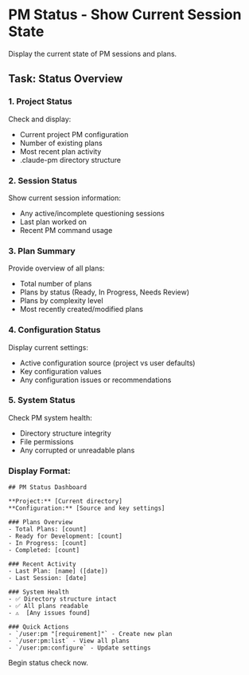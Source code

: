 # PM Status - Show Current Session State

Display the current state of PM sessions and plans.

## Task: Status Overview

### 1. Project Status
Check and display:
- Current project PM configuration
- Number of existing plans
- Most recent plan activity
- .claude-pm directory structure

### 2. Session Status
Show current session information:
- Any active/incomplete questioning sessions
- Last plan worked on
- Recent PM command usage

### 3. Plan Summary
Provide overview of all plans:
- Total number of plans
- Plans by status (Ready, In Progress, Needs Review)
- Plans by complexity level
- Most recently created/modified plans

### 4. Configuration Status
Display current settings:
- Active configuration source (project vs user defaults)
- Key configuration values
- Any configuration issues or recommendations

### 5. System Status
Check PM system health:
- Directory structure integrity
- File permissions
- Any corrupted or unreadable plans

### Display Format:
```
## PM Status Dashboard

**Project:** [Current directory]
**Configuration:** [Source and key settings]

### Plans Overview
- Total Plans: [count]
- Ready for Development: [count]
- In Progress: [count]
- Completed: [count]

### Recent Activity
- Last Plan: [name] ([date])
- Last Session: [date]

### System Health
- ✅ Directory structure intact
- ✅ All plans readable
- ⚠️  [Any issues found]

### Quick Actions
- `/user:pm "[requirement]"` - Create new plan
- `/user:pm:list` - View all plans
- `/user:pm:configure` - Update settings
```

Begin status check now.